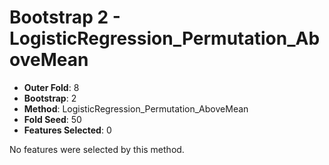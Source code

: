 # Bootstrap 2 - LogisticRegression_Permutation_AboveMean

- **Outer Fold**: 8
- **Bootstrap**: 2
- **Method**: LogisticRegression_Permutation_AboveMean
- **Fold Seed**: 50
- **Features Selected**: 0

No features were selected by this method.
